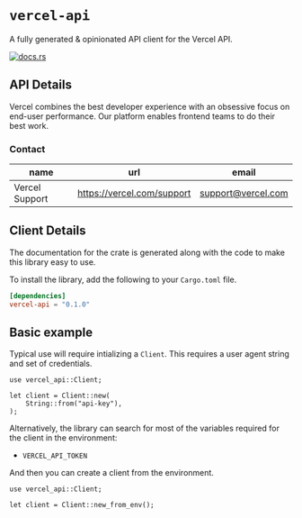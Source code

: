 # `vercel-api`

A fully generated & opinionated API client for the Vercel API.

[![docs.rs](https://docs.rs/vercel-api/badge.svg)](https://docs.rs/vercel-api)

## API Details

Vercel combines the best developer experience with an obsessive focus on end-user performance. Our platform enables frontend teams to do their best work.



### Contact


| name | url | email |
|----|----|----|
| Vercel Support | <https://vercel.com/support> | support@vercel.com |



## Client Details



The documentation for the crate is generated
along with the code to make this library easy to use.


To install the library, add the following to your `Cargo.toml` file.

```toml
[dependencies]
vercel-api = "0.1.0"
```

## Basic example

Typical use will require intializing a `Client`. This requires
a user agent string and set of credentials.

```rust,no_run
use vercel_api::Client;

let client = Client::new(
    String::from("api-key"),
);
```

Alternatively, the library can search for most of the variables required for
the client in the environment:

- `VERCEL_API_TOKEN`

And then you can create a client from the environment.

```rust,no_run
use vercel_api::Client;

let client = Client::new_from_env();
```
